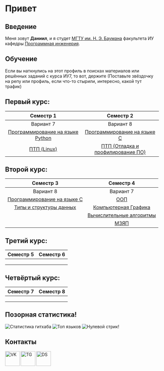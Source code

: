 # Привет

## Введение

Меня зовут **Даниил**, и я студет [МГТУ им. Н. Э. Баумана](https://bmstu.ru/) факультета ИУ кафедры [Программная инженерия](http://iu7.bmstu.ru/). 

## Обучение

Если вы наткнулись на этот профиль в поисках материалов или решённых заданий с курса ИУ7, то вот, держите
(Поставьте звёздочку на репу или профиль, если что-то стырили, интересно, какой тут трафик)

## Первый курс:

| **Семестр 1** | **Семестр 2** |
|:-------------:|:-------------:|
| Вариант 7     | Вариант 8     |
|[Программирование на языке Python](https://github.com/Danilado/IU7-Python)|[Программирование на языке C](https://github.com/Danilado/IU7-C)|
|[ПТП (Linux)](https://github.com/Danilado/IU7-Linux)|[ПТП (Отладка и профилирование ПО)](https://github.com/Danilado/IU7-PTP)|

## Второй курс:

| **Семестр 3** | **Семестр 4** |
|:-------------:|:-------------:|
| Вариант 8     | Вариант 7     |
|[Программирование на языке C](https://github.com/Danilado/IU7-C)|[ООП](https://github.com/Danilado/IU7-OOP)|
|[Типы и структуры данных](https://github.com/Danilado/IU7-TADS)|[Компьютерная Графика](https://github.com/Danilado/IU7-CG)|
|    |[Вычислительные алгоритмы](https://github.com/Danilado/IU7-CA)|
|    |[МЗЯП](https://github.com/Danilado/IU7-ASM)|

## Третий курс:

| **Семестр 5** | **Семестр 6** |
|:-------------:|:-------------:|
|               |               |
|               |               |
|               |               |

## Четвёртый курс:

| **Семестр 7** | **Семестр 8** |
|:-------------:|:-------------:|
|               |               |
|               |               |
|               |               |

## Позорная статистика!

![Статистика гитхаба](https://github-readme-stats.vercel.app/api?username=danilado&show_icons=true&theme=dracula)
![Топ языков](https://github-readme-stats.vercel.app/api/top-langs/?username=danilado&layout=compact&count_private=true&langs_count=10&card_width=445&theme=dracula)
![Нулевой стрик!](https://github-readme-streak-stats.herokuapp.com/?user=danilado&show_icons=true&theme=dracula)

## Контакты

[<img align="left" alt="VK" width="48px" src="https://img.icons8.com/fluency/48/000000/vk-circled.png"/>][vk]
[<img align="left" alt="TG" width="48px" src="https://img.icons8.com/color/48/000000/telegram-app--v3.png"/>][tg]
[<img align="left" alt="DS" width="48px" src="https://img.icons8.com/fluency/48/000000/discord-new-logo.png"/>][ds]

[vk]: https://vk.com/danilado
[tg]: https://t.me/danilado
[ds]: https://discordapp.com/users/455016209629315090
